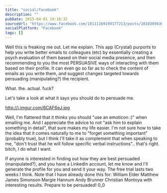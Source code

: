 ```yaml
---
title: "social/facebook"
description: ""
pubDate: 2015-04-01 19:18:32
sourceUrl: "https://www.facebook.com/10111169199177213/posts/10103056361119713"
socialPlatform: "Facebook"
tags: []
---
```


Well this is freaking me out. Let me explain. This app (Crystal) purports to help you write better emails to colleagues (etc) by essentially creating a psych evaluation of them based on their social media presence, and then recommending to you the most PERSUASIVE ways of interacting with them based on their profile. It can even go so far as to check the content of emails as you write them, and suggest changes targeted towards persuading (manipulating?) the recipient.

What. the. actual. fuck?

Let's take a look at what it says you should do to persuade me. 

http://i.imgur.com/6CAF6eJ.jpg

Well, I'm flattered that it thinks you should "use an emoticon :)" when emailing me. And I appreciate the advice to not "ask him to explain something in detail", that sure makes my life easier. I'm not sure how to take the idea that it comes naturally to me to "forget something important" (probably true), but I think I'll take it as complement that when speaking to me, "don't trust that he will follow specific verbal instructions".. that's right. bitch, I do what I want.

If anyone is interested in finding out how they are best persuaded (manipulated?), and you have a LinkedIn account, let me know and I'll generate the profile for you and send it your way. The free trial lasts two weeks I think. Note that I have already done this for: William Elder Matthew James Simonson Margie Hannum Andy Brunner Christian Montoya with interesting results. Prepare to be persuaded! 0_0
